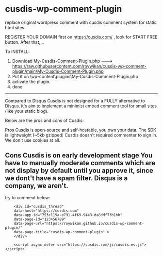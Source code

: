 # cusdis-wp-comment-plugin
replace original wordpress comment with cusdis comment system for static html sites.

REGISTER YOUR DOMAIN first on https://cusdis.com/ , look for START FREE button.
After that,...

To INSTALL:

1. Download My-Cusdis-Comment-Plugin.php ---> https://raw.githubusercontent.com/roywikan/cusdis-wp-comment-plugin/main/My-Cusdis-Comment-Plugin.php 
2. Put it on \wp-content\plugins\My-Cusdis-Comment-Plugin.php
3. activate the plugin.
4. done.


-----------------------------------------------
Compared to Disqus
Cusdis is not designed for a FULLY alternative to Disqus, it's aim to implement a minimist embed comment tool for small sites (like your static blog).

Below are the pros and cons of Cusdis:

Pros
Cusdis is open-source and self-hostable, you own your data.
The SDK is lightweight (~5kb gzipped)
Cusdis doesn't required commenter to sign in. We don't use cookies at all.

Cons
Cusdis is on early development stage
You have to manually moderate comments which are not display by default until you approve it, since we dont't have a spam filter.
Disqus is a company, we aren't.
---------------------------------
try to comment below:


		<div id="cusdis_thread"
		data-host="https://cusdis.com"
		data-app-id="753c115a-e791-4f69-9443-da8ddf73b1bb"
		data-page-id="123456789"
		data-page-url="https://roywikan.github.io/cusdis-wp-comment-plugin/"
		data-page-title="cusdis-wp-comment-plugin" >		
		</div>
		
		<script async defer src="https://cusdis.com/js/cusdis.es.js"></script>
